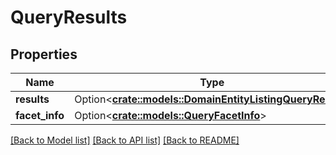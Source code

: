 # QueryResults

## Properties

Name | Type | Description | Notes
------------ | ------------- | ------------- | -------------
**results** | Option<[**crate::models::DomainEntityListingQueryResult**](DomainEntityListingQueryResult.md)> |  | [optional]
**facet_info** | Option<[**crate::models::QueryFacetInfo**](QueryFacetInfo.md)> |  | [optional]

[[Back to Model list]](../README.md#documentation-for-models) [[Back to API list]](../README.md#documentation-for-api-endpoints) [[Back to README]](../README.md)


